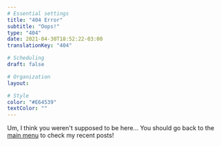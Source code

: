 ```yaml
---
# Essential settings
title: "404 Error"
subtitle: "Oops!"
type: "404"
date: 2021-04-30T18:52:22-03:00
translationKey: "404"

# Scheduling
draft: false

# Organization
layout:

# Style
color: "#E64539"
textColor: ""
---
```


Um, I think you weren't supposed to be here... You should go back to the [main menu](/) to check my recent posts!